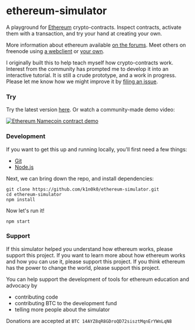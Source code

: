 # ethereum-simulator

A playground for [Ethereum](https://ethereum.org) crypto-contracts.
Inspect contracts, activate them with a transaction, and try your hand at creating your own.

More information about ethereum available [on the forums](http://forum.ethereum.org/).
Meet others on freenode using [a webclient](https://webchat.freenode.net/?channels=ethereum) or [your own](irc://chat.freenode.net/ethereum).

I originally built this to help teach myself how crypto-contracts work.
Interest from the community has prompted me to develop it into an interactive tutorial.
It is still a crude prototype, and a work in progress.
Please let me know how we might improve it by [filing an issue](https://github.com/k1n0k0/ethereum-simulator/issues/new).


### Try

Try the latest version [here](http://k1n0k0.github.io/ethereum-simulator/).
Or watch a community-made demo video:

[![Ethereum Namecoin contract demo](http://img.youtube.com/vi/-uImE_pJbBs/0.jpg)](http://www.youtube.com/watch?v=-uImE_pJbBs)


### Development

If you want to get this up and running locally, you'll first need a few things:
* [Git](http://git-scm.com/)
* [Node.js](http://nodejs.org/)

Next, we can bring down the repo, and install dependencies:
```
git clone https://github.com/k1n0k0/ethereum-simulator.git
cd ethereum-simulator
npm install
```

Now let's run it!
```
npm start
```


### Support

If this simulator helped you understand how ethereum works, please support this project.
If you want to learn more about how ethereum works and how you can use it, please support this project.
If you think ethereum has the power to change the world, please support this project.

You can help support the development of tools for ethereum education and advocacy by
* contributing code
* contributing BTC to the development fund
* telling more people about the simulator

Donations are accepted at `BTC 14AYZ8qR8GDroQD72sisztMqnErYWnLqN8`